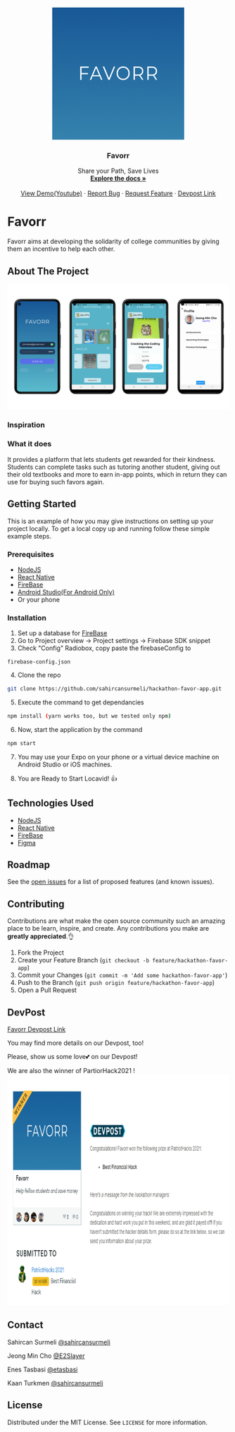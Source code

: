 
<!-- PROJECT LOGO -->
<br />
<p align="center">
  
  <a href="https://github.com/sahircansurmeli/hackathon-favor-app">
    <img src="img/Logo.png" width="300" height="300" alt="Logo">
  </a>

  <h3 align="center">Favorr</h3>

  <p align="center">
    Share your Path, Save Lives
    <br />
    <a href="https://github.com/sahircansurmeli/hackathon-favor-app"><strong>Explore the docs »</strong></a>
    <br />
    <br />
    <a href="https://www.youtube.com/watch?v=VBx1oW_mMp0">View Demo(Youtube)</a>
    ·
    <a href="https://github.com/sahircansurmeli/hackathon-favor-app/issues">Report Bug</a>
    ·
    <a href="https://github.com/sahircansurmeli/hackathon-favor-app/issues">Request Feature</a>
     ·
    <a href="https://devpost.com/software/favorr">Devpost Link</a>
  
  </p>
</p>

# Favorr
Favorr aims at developing the solidarity of college communities by giving them an incentive to help each other.

<!-- ABOUT THE PROJECT -->
## About The Project

<img src="img/app_view.png" alt="PhoneScreens" max-width:50 max-height:50>

### Inspiration
  
### What it does
It provides a platform that lets students get rewarded for their kindness. Students can complete tasks such as tutoring another student, giving out their old textbooks and more to earn in-app points, which in return they can use for buying such favors again. 

<!-- GETTING STARTED -->
## Getting Started

This is an example of how you may give instructions on setting up your project locally.
To get a local copy up and running follow these simple example steps.

### Prerequisites

* [NodeJS](https://nodejs.org/en/)
* [React Native](https://reactnative.dev/)
* [FireBase](https://firebase.google.com/)
* [Android Studio(For Android Only)](https://developer.android.com/studio?hl=nl)
* Or your phone

### Installation

1. Set up a database for [FireBase](https://firebase.google.com/)
2. Go to Project overview -> Project settings -> Firebase SDK snippet
3. Check "Config" Radiobox, copy paste the firebaseConfig to 
```
firebase-config.json
```
4. Clone the repo
```sh
git clone https://github.com/sahircansurmeli/hackathon-favor-app.git
```
5. Execute the command to get dependancies
```sh
npm install (yarn works too, but we tested only npm)
```
6. Now, start the application by the command
```sh
npm start
```

7. You may use your Expo on your phone or a virtual device machine on Android Studio or iOS machines.

8. You are Ready to Start Locavid! 👍

<!-- ROADMAP -->
## Technologies Used

* [NodeJS](https://nodejs.org/en/)
* [React Native](https://reactnative.dev/)
* [FireBase](https://firebase.google.com/)
* [Figma](https://www.figma.com/)

<!-- ROADMAP -->
## Roadmap

See the [open issues](https://github.com/sahircansurmeli/hackathon-favor-app/) for a list of proposed features (and known issues).


<!-- CONTRIBUTING -->
## Contributing

Contributions are what make the open source community such an amazing place to be learn, inspire, and create. Any contributions you make are **greatly appreciated**.👌

1. Fork the Project
2. Create your Feature Branch (`git checkout -b feature/hackathon-favor-app`)
3. Commit your Changes (`git commit -m 'Add some hackathon-favor-app'`)
4. Push to the Branch (`git push origin feature/hackathon-favor-app`)
5. Open a Pull Request

## DevPost

[Favorr Devpost Link](https://devpost.com/software/Favorr)

You may find more details on our Devpost, too!

Please, show us some love💕 on our Devpost! 

We are also the winner of PartiorHack2021 ! 
<img src="img/patriothackwinner.png" width="874" height="524" alt="winner">

<!-- CONTACT -->
## Contact

Sahircan Surmeli [@sahircansurmeli](https://github.com/sahircansurmeli)

Jeong Min Cho [@E2Slayer](https://e2slayer.github.io/) 

Enes Tasbasi [@etasbasi](http://etasbasi.com)

Kaan Turkmen [@sahircansurmeli](https://github.com/turkmenkaan)

<!-- LICENSE -->
## License

Distributed under the MIT License. See `LICENSE` for more information.


